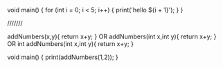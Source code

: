 void main() {
  for (int i = 0; i < 5; i++) {
    print('hello ${i + 1}');
  }
}


///////

addNumbers(x,y){
  return x+y;
}
OR
addNumbers(int x,int y){
  return x+y;
}
OR
int addNumbers(int x,int y){
  return x+y;
}


void main() {
  print(addNumbers(1,2));
}

